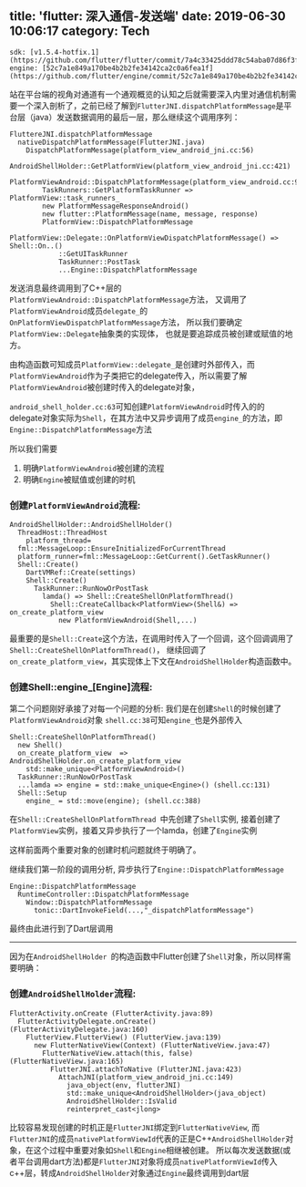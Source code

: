 title: 'flutter: 深入通信-发送端'
date: 2019-06-30 10:06:17
category: Tech
---
```
sdk: [v1.5.4-hotfix.1](https://github.com/flutter/flutter/commit/7a4c33425ddd78c54aba07d86f3f9a4a0051769b)@stable
engine: [52c7a1e849a170be4b2b2fe34142ca2c0a6fea1f](https://github.com/flutter/engine/commit/52c7a1e849a170be4b2b2fe34142ca2c0a6fea1f)
```

站在平台端的视角对通道有一个通观概览的认知之后就需要深入内里对通信机制需要一个深入剖析了，之前已经了解到`FlutterJNI.dispatchPlatformMessage`是平台层（java）发送数据调用的最后一层，那么继续这个调用序列：
```
FluttereJNI.dispatchPlatformMessage
  nativeDispatchPlatformMessage(FlutterJNI.java)
    DispatchPlatformMessage(platform_view_android_jni.cc:56)
      AndroidShellHolder::GetPlatformView(platform_view_android_jni.cc:421)
      PlatformViewAndroid::DispatchPlatformMessage(platform_view_android.cc:92)
        TaskRunners::GetPlatformTaskRunner => PlatformView::task_runners_
        new PlatformMessageResponseAndroid()
        new flutter::PlatformMessage(name, message, response)
        PlatformView::DispatchPlatformMessage
          PlatformView::Delegate::OnPlatformViewDispatchPlatformMessage() => Shell::On..()
            ::GetUITaskRunner
            TaskRunner::PostTask
            ...Engine::DispatchPlatformMessage
```
发送消息最终调用到了C++层的`PlatformViewAndroid::DispatchPlatformMessage`方法， 又调用了`PlatformViewAndroid`成员`delegate_`的`OnPlatformViewDispatchPlatformMessage`方法， 所以我们要确定`PlatformView::Delegate`抽象类的实现体， 也就是要追踪成员被创建或赋值的地方。

由构造函数可知成员`PlatformView::delegate_`是创建时外部传入，而`PlatformViewAndroid`作为子类把它的delegate传入，所以需要了解
`PlatformViewAndroid`被创建时传入的delegate对象，

`android_shell_holder.cc:63`可知创建`PlatformViewAndroid`时传入的的delegate对象实际为`Shell`，在其方法中又异步调用了成员`engine_`的方法，即`Engine::DispatchPlatformMessage`方法

所以我们需要
1. 明确`PlatformViewAndroid`被创建的流程
2. 明确`Engine`被赋值或创建的时机

### 创建`PlatformViewAndroid`流程:
```
AndroidShellHolder::AndroidShellHolder()
  ThreadHost::ThreadHost
    platform_thread=
  fml::MessageLoop::EnsureInitializedForCurrentThread
  platform_runner=fml::MessageLoop::GetCurrent().GetTaskRunner()
  Shell::Create()
    DartVMRef::Create(settings)
    Shell::Create()
      TaskRunner::RunNowOrPostTask
        lamda() => Shell::CreateShellOnPlatformThread()
          Shell::CreateCallback<PlatformView>(Shell&) => on_create_platform_view
            new PlatformViewAndroid(Shell,...)

```
最重要的是`Shell::Create`这个方法，在调用时传入了一个回调，这个回调调用了`Shell::CreateShellOnPlatformThread()`， 继续回调了`on_create_platform_view`，其实现体上下文在`AndroidShellHolder`构造函数中。

### 创建Shell::engine_[Engine]流程:
第二个问题刚好承接了对每一个问题的分析: 我们是在创建`Shell`的时候创建了`PlatformViewAndroid`对象
`shell.cc:38`可知`engine_`也是外部传入
```
Shell::CreateShellOnPlatformThread()
  new Shell()
  on_create_platform_view  => AndroidShellHolder.on_create_platform_view
    std::make_unique<PlatformViewAndroid>()
  TaskRunner::RunNowOrPostTask
  ...lamda => engine = std::make_unique<Engine>() (shell.cc:131)
  Shell::Setup
    engine_ = std::move(engine); (shell.cc:388)
```
在`Shell::CreateShellOnPlatformThread `中先创建了`Shell`实例, 接着创建了`PlatformView`实例，接着又异步执行了一个lamda，创建了`Engine`实例

这样前面两个重要对象的创建时机问题就终于明确了。

继续我们第一阶段的调用分析, 异步执行了`Engine::DispatchPlatformMessage`
```
Engine::DispatchPlatformMessage
  RuntimeController::DispatchPlatformMessage
    Window::DispatchPlatformMessage
      tonic::DartInvokeField(...,"_dispatchPlatformMessage")
```
最终由此进行到了Dart层调用

---
因为在`AndroidShellHolder `的构造函数中Flutter创建了`Shell`对象，所以同样需要明确：
### 创建`AndroidShellHolder`流程:
```
FlutterActivity.onCreate (FlutterActivity.java:89)
  FlutterActivityDelegate.onCreate() (FlutterActivityDelegate.java:160)
    FlutterView.FlutterView() (FlutterView.java:139)
      new FlutterNativeView(Context) (FlutterNativeView.java:47)
        FlutterNativeView.attach(this, false) (FlutterNativeView.java:165)
          FlutterJNI.attachToNative (FlutterJNI.java:423)
            AttachJNI(platform_view_android_jni.cc:149)
              java_object(env, flutterJNI)
              std::make_unique<AndroidShellHolder>(java_object)
              AndroidShellHolder::IsValid
              reinterpret_cast<jlong>
```
比较容易发现创建的时机正是`FlutterJNI`绑定到`FlutterNativeView`, 而`FlutterJNI`的成员`nativePlatformViewId`代表的正是C++`AndroidShellHolder`对象，在这个过程中重要对象如`Shell`和`Engine`相继被创建。
所以每次发送数据(或者平台调用dart方法)都是`FlutterJNI`对象将成员`nativePlatformViewId`传入c++层，转成`AndroidShellHolder`对象通过`Engine`最终调用到dart层
